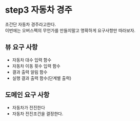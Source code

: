 # step3 자동차 경주
초간단 자동차 경주라고한다.  
이번에는 오버스펙의 무언가를 만들지말고 명확하게 요구사항만 따라보자.

## 뷰 요구 사항
- 자동차 대수 입력 함수
- 자동차 이동 횟수 입력 함수
- 결과 출력 알림 함수
- 실행 결과 출력 함수(단계별 출력)

## 도메인 요구 사항
- 자동차가 전진한다
- 자동차 전진조건을 결정한다.

